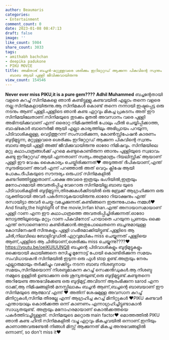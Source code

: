```yaml
---
author: Beaumaris
categories:
- Entertainment
comment_count: 0
date: 2023-01-08 08:47:13
draft: false
image: ''
like_count: 5984
share_count: 3033
tags:
- amithabh bachchan
- deepika padukone
- PIKU MOVIE
title: അമിതാഭ് ബച്ചൻ-മറ്റുള്ളവരെ ശരിക്കും ഇറിറ്റേറ്റഡ്‌ ആക്കുന്ന പികുവിന്റെ സ്വന്തം
  ബാബ ആയി പുള്ളി ജീവിക്കുവായിരുന്നു
view_count: 154546
---
```


**Never ever miss PIKU,it is a pure gem????** **Adhil Muhammed** ബച്ചന്റേതായി വളരെ കുറച്ച് സിനിമകളെ ഞാൻ കണ്ടിട്ടുള്ളു.കണ്ടവയിൽ എല്ലാം തന്നെ വളരെ നല്ല സിനിമകളായിരുന്നു.ആ സിനിമകൾ കൊണ്ട് തന്നെ നന്നായി ഇഷ്ടപ്പെട്ട ഒരു നടനും ആണ് പുള്ളി.പുള്ളിടെ ഞാൻ കണ്ട ഏറ്റവും മികച്ച പ്രകടനം അത് ഈ സിനിമയിലേതാണ്.സിനിമയുടെ തുടക്കം മുതൽ അവസാനം വരെ പുള്ളി അഭിനയിക്കുവാണ് എന്ന് ഒരൊറ്റ നിമിഷത്തിൽ പോലും ഫീൽ ചെയ്യിപ്പിക്കാത്ത, ബാഷ്‌കോർ ബാനെർജി ആയി എല്ലാ കാര്യത്തിലും അഭിപ്രായം പറയുന്ന, പിടിവാശികളുള്ള, വെട്ടിത്തുറന്ന് സംസാരിക്കുന്ന, കോൺസ്റ്റിപേഷൻ കാരണം ബുദ്ദിമുട്ടുന്ന, മറ്റുള്ളവരെ ശെരിക്കും ഇറിറ്റേറ്റഡ്‌ ആക്കുന്ന പികുവിന്റെ സ്വന്തം ബാബ ആയി പുള്ളി അങ്ങ് ജീവിക്കുവായിരുന്നു ഓരോ നിമിഷവും. സിനിമയിലെ മറ്റു കഥാപാത്രങ്ങൾക്ക് പുറമെ കണ്ടുകൊണ്ടിരുന്ന ഞാനും പുള്ളിയുടെ സ്വഭാവം കണ്ടു ഇറിറ്റേറ്റഡ്‌ ആയി എന്നതാണ് സത്യം.അത്രമാത്രം റിയലിസ്റ്റിക് ആയാണ് പുള്ളി ഈ വേഷം കൈകാര്യം ചെയ്തിരിക്കുന്നത്♥️ അടുത്തത് ദീപികയാണ്,എന്ത് സുന്ദരിയാണ് അവർ എന്ന് പറഞ്ഞാൽ അത് വെറും ക്ലിഷേ ആയി പോകും.ദീപികയുടെ സൗന്ദര്യം ഒരുപാട് സിനിമകളിൽ കണ്ടറിഞ്ഞിട്ടുള്ളതാണ്.പക്ഷെ അവരെ ഇത്രയും ഭംഗിയിൽ,ഇത്രയും മനോഹരമായി അവതരിപ്പിച്ച വേറൊരു സിനിമയില്ല.ബാബ യുടെ പിടിവാശികളിൽ ബുദ്ദിമുട്ടുന്ന,തിരക്കുകൾക്കിടയിൽ ഒരു ബ്രേക്ക് ആഗ്രഹിക്കുന്ന ഒരു വ്യക്തിയായി അവർ പകർന്നാടുകയായിരുന്നു.ഓരോ റിയാക്ഷനും എന്ത് രസായിട്ടാ അവർ ചെയ്തു വച്ചേക്കുന്നത്.കണ്ടിങ്ങനെ ഇരുന്നുപോകും നമ്മൾ♥️ And finally,the highlight of the movie,Irrfan khan.എന്ത് അനായാസമായാണ് പുള്ളി റാണ എന്ന ഈ കഥാപാത്രത്തെ അവതരിപ്പിച്ചിരിക്കുന്നത്.ഓരോ നോട്ടത്തിലൂടെയും മറ്റും റാണ പികുവിനോട് പറയാതെ പറയുന്ന പ്രണയം ഒക്കെ എന്ത് രസാണെന്നോ കണ്ടിരിക്കാൻ.അതുപോലെതന്നെ ബച്ചനുമായുള്ള കോമ്പിനേഷൻ സീനുകളും പുള്ളി ഗംഭീരമാക്കിയിട്ടുണ്ട്.പുള്ളിടെ ആ ചിരി,നിലവിലെ ബോളിവുഡിൽ ഏറ്റവുമധികം miss ചെയ്യുന്നത് പുള്ളിയെ ആണ്,പുള്ളിടെ ആ ചിരിയാണ്,ശെരിക്കും miss ചെയ്യുന്നു????❤️ https://youtu.be/oeiKUlUUNQ8 ബച്ചന്റെ പിടിവാശികളും ബുദ്ദിമുട്ടുകളും ഒക്കെയായി കഥയിങ്ങനെ രസിച്ചു മുന്നോട്ട് പോയി കൊണ്ടിരിക്കുന്ന സമയം സംവിധായകൻ സിനിമയിൽ ഇടുന്ന ഒരു ഫുൾ stop ഉണ്ട്.അത്രയും നേരം എല്ലാരുമായും തർക്കിച്ചും വഴക്കിട്ടും നടന്ന ബാബ നിശബ്ദനായ സമയം,സിനിമയൊന്ന് നിശബ്ദമാകുന്ന കുറച്ച് സെക്കൻഡുകൾ.ആ നിശബ്ദ നമ്മുടെ ഉള്ളിൽ ഉണ്ടാക്കുന്ന ഒരു ശൂന്യതയുണ്ട്,ഒരു ബുദ്ദിമുട്ടുണ്ട്.കണ്ടുതന്നെ അറിയേണ്ട അനുഭവിക്കേണ്ട ഒരു ബുദ്ദിമുട്ട്.അവിടന്ന് ആരംഭിക്കുന്ന sarod എന്ന ട്രാക്ക്,ആ നിമിഷങ്ങളിൽ മനസ്സിലാകും ബച്ചൻ ആണ്,ബച്ചന്റെ ബാബയാണ് ഈ സിനിമയുടെ ആത്മാവ് എന്ന് ♥️ അതിന് ശേഷമുള്ള അവസാന കുറച്ച് മിനിറ്റുകൾ,സിനിമ തീരല്ലേ എന്ന് ആഗ്രഹിച്ച കുറച്ച് മിനിറ്റുകൾ ❤️PIKU കണ്ടവർ എന്തായാലും കൊൽക്കത്ത ഒന്ന് കാണണം എന്നാഗ്രഹിച്ചിട്ടുണ്ടാകാൻ സാധ്യതയുണ്ട്. അത്രയും മനോഹരമായാണ് കൊൽക്കത്തയെ പകർത്തിവച്ചിട്ടുള്ളത്. സിനിമയുടെ മറ്റൊരു main factor♥️ മൊത്തത്തിൽ PIKU ഞാൻ കണ്ട ഹിന്ദി സിനിമകളിൽ വച്ചു ഏറ്റവും മികച്ചവയിൽ ഒന്നാണ്.ഇനിയും കാണാത്തവരുണ്ടേൽ നിങ്ങൾ മിസ്സ് ആക്കുന്നത് മികച്ച അനുഭവങ്ങളിൽ ഒന്നാണ്, so don't miss it♥️